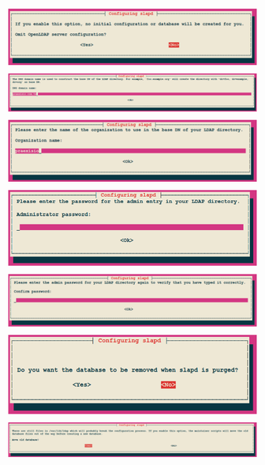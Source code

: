 ![](Untitled.png)

![](Untitled%201.png)

![](Untitled%202.png)

![](Untitled%203.png)

![](Untitled%204.png)

![](Untitled%205.png)

![](Untitled%206.png)